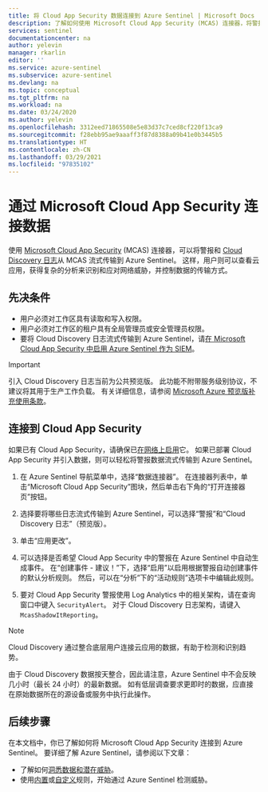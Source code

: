 ```yaml
---
title: 将 Cloud App Security 数据连接到 Azure Sentinel | Microsoft Docs
description: 了解如何使用 Microsoft Cloud App Security (MCAS) 连接器，将警报和 Cloud Discovery 日志从 MCAS 流式传输到 Azure Sentinel。
services: sentinel
documentationcenter: na
author: yelevin
manager: rkarlin
editor: ''
ms.service: azure-sentinel
ms.subservice: azure-sentinel
ms.devlang: na
ms.topic: conceptual
ms.tgt_pltfrm: na
ms.workload: na
ms.date: 03/24/2020
ms.author: yelevin
ms.openlocfilehash: 3312eed71865508e5e83d37c7ced8cf220f13ca9
ms.sourcegitcommit: f28ebb95ae9aaaff3f87d8388a09b41e0b3445b5
ms.translationtype: HT
ms.contentlocale: zh-CN
ms.lasthandoff: 03/29/2021
ms.locfileid: "97835102"
---
```

# <a name="connect-data-from-microsoft-cloud-app-security"></a>通过 Microsoft Cloud App Security 连接数据 

使用 [Microsoft Cloud App Security](/cloud-app-security/what-is-cloud-app-security) (MCAS) 连接器，可以将警报和 [Cloud Discovery 日志](/cloud-app-security/tutorial-shadow-it)从 MCAS 流式传输到 Azure Sentinel。 这样，用户则可以查看云应用，获得复杂的分析来识别和应对网络威胁，并控制数据的传输方式。

## <a name="prerequisites"></a>先决条件

- 用户必须对工作区具有读取和写入权限。
- 用户必须对工作区的租户具有全局管理员或安全管理员权限。
- 要将 Cloud Discovery 日志流式传输到 Azure Sentinel，请[在 Microsoft Cloud App Security 中启用 Azure Sentinel 作为 SIEM](/cloud-app-security/siem-sentinel)。

> [!IMPORTANT]
> 引入 Cloud Discovery 日志当前为公共预览版。
> 此功能不附带服务级别协议，不建议将其用于生产工作负载。
> 有关详细信息，请参阅 [Microsoft Azure 预览版补充使用条款](https://azure.microsoft.com/support/legal/preview-supplemental-terms/)。
 
## <a name="connect-to-cloud-app-security"></a>连接到 Cloud App Security

如果已有 Cloud App Security，请确保已[在网络上启用](/cloud-app-security/getting-started-with-cloud-app-security)它。
如果已部署 Cloud App Security 并引入数据，则可以轻松将警报数据流式传输到 Azure Sentinel。


1. 在 Azure Sentinel 导航菜单中，选择“数据连接器”。 在连接器列表中，单击“Microsoft Cloud App Security”图块，然后单击右下角的“打开连接器页”按钮。

1. 选择要将哪些日志流式传输到 Azure Sentinel，可以选择“警报”和“Cloud Discovery 日志”（预览版）。 

1. 单击“应用更改”。

1. 可以选择是否希望 Cloud App Security 中的警报在 Azure Sentinel 中自动生成事件。 在“创建事件 - 建议！”下，选择“启用”以启用根据警报自动创建事件的默认分析规则。 然后，可以在“分析”下的“活动规则”选项卡中编辑此规则。 

1. 要对 Cloud App Security 警报使用 Log Analytics 中的相关架构，请在查询窗口中键入 `SecurityAlert`。 对于 Cloud Discovery 日志架构，请键入 `McasShadowItReporting`。

> [!NOTE]
> Cloud Discovery 通过整合底层用户连接云应用的数据，有助于检测和识别趋势。
>
> 由于 Cloud Discovery 数据按天整合，因此请注意，Azure Sentinel 中不会反映几小时（最长 24 小时）的最新数据。 如有低层调查要求更即时的数据，应直接在原始数据所在的源设备或服务中执行此操作。

## <a name="next-steps"></a>后续步骤
在本文档中，你已了解如何将 Microsoft Cloud App Security 连接到 Azure Sentinel。 要详细了解 Azure Sentinel，请参阅以下文章：
- 了解如何[洞悉数据和潜在威胁](quickstart-get-visibility.md)。
- 使用[内置](./tutorial-detect-threats-built-in.md)或[自定义](tutorial-detect-threats-custom.md)规则，开始通过 Azure Sentinel 检测威胁。